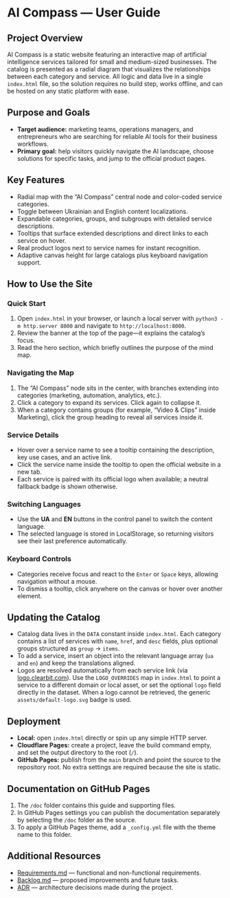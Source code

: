 # AI Compass — User Guide

## Project Overview
AI Compass is a static website featuring an interactive map of artificial intelligence services tailored for small and medium-sized businesses. The catalog is presented as a radial diagram that visualizes the relationships between each category and service. All logic and data live in a single `index.html` file, so the solution requires no build step, works offline, and can be hosted on any static platform with ease.

## Purpose and Goals
- **Target audience:** marketing teams, operations managers, and entrepreneurs who are searching for reliable AI tools for their business workflows.
- **Primary goal:** help visitors quickly navigate the AI landscape, choose solutions for specific tasks, and jump to the official product pages.

## Key Features
- Radial map with the “AI Compass” central node and color-coded service categories.
- Toggle between Ukrainian and English content localizations.
- Expandable categories, groups, and subgroups with detailed service descriptions.
- Tooltips that surface extended descriptions and direct links to each service on hover.
- Real product logos next to service names for instant recognition.
- Adaptive canvas height for large catalogs plus keyboard navigation support.

## How to Use the Site
### Quick Start
1. Open `index.html` in your browser, or launch a local server with `python3 -m http.server 8000` and navigate to `http://localhost:8000`.
2. Review the banner at the top of the page—it explains the catalog’s focus.
3. Read the hero section, which briefly outlines the purpose of the mind map.

### Navigating the Map
1. The “AI Compass” node sits in the center, with branches extending into categories (marketing, automation, analytics, etc.).
2. Click a category to expand its services. Click again to collapse it.
3. When a category contains groups (for example, “Video & Clips” inside Marketing), click the group heading to reveal all services inside it.

### Service Details
- Hover over a service name to see a tooltip containing the description, key use cases, and an active link.
- Click the service name inside the tooltip to open the official website in a new tab.
- Each service is paired with its official logo when available; a neutral fallback badge is shown otherwise.

### Switching Languages
- Use the **UA** and **EN** buttons in the control panel to switch the content language.
- The selected language is stored in LocalStorage, so returning visitors see their last preference automatically.

### Keyboard Controls
- Categories receive focus and react to the `Enter` or `Space` keys, allowing navigation without a mouse.
- To dismiss a tooltip, click anywhere on the canvas or hover over another element.

## Updating the Catalog
- Catalog data lives in the `DATA` constant inside `index.html`. Each category contains a list of services with `name`, `href`, and `desc` fields, plus optional groups structured as `group` → `items`.
- To add a service, insert an object into the relevant language array (`ua` and `en`) and keep the translations aligned.
- Logos are resolved automatically from each service link (via [logo.clearbit.com](https://logo.clearbit.com/)).
  Use the `LOGO_OVERRIDES` map in `index.html` to point a service to a different domain or local asset, or set the optional
  `logo` field directly in the dataset. When a logo cannot be retrieved, the generic `assets/default-logo.svg` badge is used.

## Deployment
- **Local:** open `index.html` directly or spin up any simple HTTP server.
- **Cloudflare Pages:** create a project, leave the build command empty, and set the output directory to the root (`/`).
- **GitHub Pages:** publish from the `main` branch and point the source to the repository root. No extra settings are required because the site is static.

## Documentation on GitHub Pages
1. The `/doc` folder contains this guide and supporting files.
2. In GitHub Pages settings you can publish the documentation separately by selecting the `/doc` folder as the source.
3. To apply a GitHub Pages theme, add a `_config.yml` file with the theme name to this folder.

## Additional Resources
- [Requirements.md](./Requirements.md) — functional and non-functional requirements.
- [Backlog.md](./Backlog.md) — proposed improvements and future tasks.
- [ADR](./adr) — architecture decisions made during the project.
